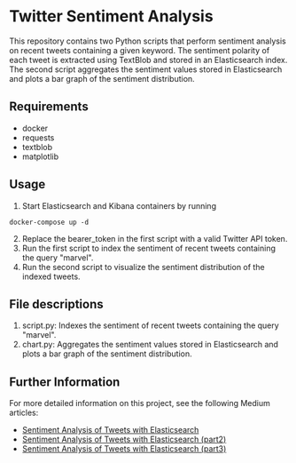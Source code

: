 # Twitter Sentiment Analysis

This repository contains two Python scripts that perform sentiment analysis on recent tweets containing a given keyword. The sentiment polarity of each tweet is extracted using TextBlob and stored in an Elasticsearch index. The second script aggregates the sentiment values stored in Elasticsearch and plots a bar graph of the sentiment distribution.

## Requirements

- docker
- requests
- textblob
- matplotlib

## Usage

1. Start Elasticsearch and Kibana containers by running

```
docker-compose up -d
```

2. Replace the bearer_token in the first script with a valid Twitter API token.
3. Run the first script to index the sentiment of recent tweets containing the query "marvel".
4. Run the second script to visualize the sentiment distribution of the indexed tweets.

## File descriptions

1. script.py: Indexes the sentiment of recent tweets containing the query "marvel".
2. chart.py: Aggregates the sentiment values stored in Elasticsearch and plots a bar graph of the sentiment distribution.

## Further Information

For more detailed information on this project, see the following Medium articles:

- [Sentiment Analysis of Tweets with Elasticsearch](https://medium.com/@mhdabdel151/sentiment-analysis-of-tweets-with-elasticsearch-879407976baf)
- [Sentiment Analysis of Tweets with Elasticsearch (part2)](https://medium.com/@mhdabdel151/sentiment-analysis-of-tweets-with-elasticsearch-part2-e921d568bb44)
- [Sentiment Analysis of Tweets with Elasticsearch (part3)](https://medium.com/@mhdabdel151/sentiment-analysis-of-tweets-with-elasticsearch-part3-93133d9dae30)
